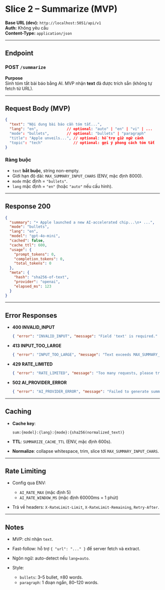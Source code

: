 # Slice 2 – Summarize (MVP)

**Base URL (dev):** `http://localhost:5051/api/v1`  
**Auth:** Không yêu cầu  
**Content-Type:** `application/json`

---

## Endpoint

### POST `/summarize`

**Purpose**  
Sinh tóm tắt bài báo bằng AI. MVP nhận **text** đã được trích sẵn (không tự fetch từ URL).

---

## Request Body (MVP)

```json
{
  "text": "Nội dung bài báo cần tóm tắt...",
  "lang": "en",             // optional: "auto" | "en" | "vi" | ...
  "mode": "bullets",        // optional: "bullets" | "paragraph"
  "title": "Apple unveils...", // optional: hỗ trợ giữ ngữ cảnh
  "topic": "tech"              // optional: gợi ý phong cách tóm tắt
}
````

### Ràng buộc

* `text` **bắt buộc**, string non-empty.
* Giới hạn độ dài: `MAX_SUMMARY_INPUT_CHARS` (ENV, mặc định 8000).
* `mode` mặc định = `"bullets"`.
* `lang` mặc định = `"en"` (hoặc `"auto"` nếu cấu hình).

---

## Response 200

```json
{
  "summary": "• Apple launched a new AI-accelerated chip...\n• ...",
  "mode": "bullets",
  "lang": "en",
  "model": "gpt-4o-mini",
  "cached": false,
  "cache_ttl": 600,
  "usage": {
    "prompt_tokens": 0,
    "completion_tokens": 0,
    "total_tokens": 0
  },
  "meta": {
    "hash": "sha256-of-text",
    "provider": "openai",
    "elapsed_ms": 123
  }
}
```

---

## Error Responses

* **400 INVALID\_INPUT**

  ```json
  { "error": "INVALID_INPUT", "message": "Field 'text' is required." }
  ```

* **413 INPUT\_TOO\_LARGE**

  ```json
  { "error": "INPUT_TOO_LARGE", "message": "Text exceeds MAX_SUMMARY_INPUT_CHARS." }
  ```

* **429 RATE\_LIMITED**

  ```json
  { "error": "RATE_LIMITED", "message": "Too many requests, please try later." }
  ```

* **502 AI\_PROVIDER\_ERROR**

  ```json
  { "error": "AI_PROVIDER_ERROR", "message": "Failed to generate summary." }
  ```

---

## Caching

* **Cache key**:

  ```
  sum:{model}:{lang}:{mode}:{sha256(normalized_text)}
  ```
* **TTL**: `SUMMARIZE_CACHE_TTL` (ENV, mặc định 600s).
* **Normalize**: collapse whitespace, trim, slice tới `MAX_SUMMARY_INPUT_CHARS`.

---

## Rate Limiting

* Config qua ENV:

  * `AI_RATE_MAX` (mặc định 5)
  * `AI_RATE_WINDOW_MS` (mặc định 60000ms = 1 phút)
* Trả về headers: `X-RateLimit-Limit`, `X-RateLimit-Remaining`, `Retry-After`.

---

## Notes

* MVP: chỉ nhận `text`.
* Fast-follow: hỗ trợ `{ "url": "..." }` để server fetch và extract.
* Ngôn ngữ: auto-detect nếu `lang=auto`.
* Style:

  * `bullets`: 3–5 bullet, ≤80 words.
  * `paragraph`: 1 đoạn ngắn, 80–120 words.

```